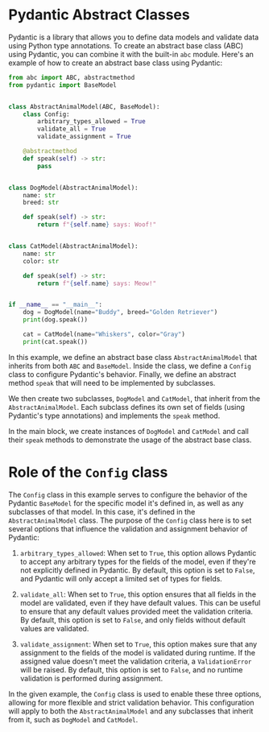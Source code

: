 # Pydantic Abstract Classes

Pydantic is a library that allows you to define data models and validate data
using Python type annotations. To create an abstract base class (ABC) using
Pydantic, you can combine it with the built-in `abc` module. Here's an example
of how to create an abstract base class using Pydantic:

```python
from abc import ABC, abstractmethod
from pydantic import BaseModel


class AbstractAnimalModel(ABC, BaseModel):
    class Config:
        arbitrary_types_allowed = True
        validate_all = True
        validate_assignment = True

    @abstractmethod
    def speak(self) -> str:
        pass


class DogModel(AbstractAnimalModel):
    name: str
    breed: str

    def speak(self) -> str:
        return f"{self.name} says: Woof!"


class CatModel(AbstractAnimalModel):
    name: str
    color: str

    def speak(self) -> str:
        return f"{self.name} says: Meow!"


if __name__ == "__main__":
    dog = DogModel(name="Buddy", breed="Golden Retriever")
    print(dog.speak())

    cat = CatModel(name="Whiskers", color="Gray")
    print(cat.speak())
```

In this example, we define an abstract base class `AbstractAnimalModel` that
inherits from both `ABC` and `BaseModel`. Inside the class, we define a `Config`
class to configure Pydantic's behavior. Finally, we define an abstract
method `speak` that will need to be implemented by subclasses.

We then create two subclasses, `DogModel` and `CatModel`, that inherit from
the `AbstractAnimalModel`. Each subclass defines its own set of fields (using
Pydantic's type annotations) and implements the `speak` method.

In the main block, we create instances of `DogModel` and `CatModel` and call
their `speak` methods to demonstrate the usage of the abstract base class.

# Role of the `Config` class

The `Config` class in this example serves to configure the behavior of the
Pydantic `BaseModel` for the specific model it's defined in, as well as any
subclasses of that model. In this case, it's defined in
the `AbstractAnimalModel` class. The purpose of the `Config` class here is to
set several options that influence the validation and assignment behavior of
Pydantic:

1. `arbitrary_types_allowed`: When set to `True`, this option allows Pydantic to
   accept any arbitrary types for the fields of the model, even if they're not
   explicitly defined in Pydantic. By default, this option is set to `False`,
   and Pydantic will only accept a limited set of types for fields.

2. `validate_all`: When set to `True`, this option ensures that all fields in
   the model are validated, even if they have default values. This can be useful
   to ensure that any default values provided meet the validation criteria. By
   default, this option is set to `False`, and only fields without default
   values are validated.

3. `validate_assignment`: When set to `True`, this option makes sure that any
   assignment to the fields of the model is validated during runtime. If the
   assigned value doesn't meet the validation criteria, a `ValidationError` will
   be raised. By default, this option is set to `False`, and no runtime
   validation is performed during assignment.

In the given example, the `Config` class is used to enable these three options,
allowing for more flexible and strict validation behavior. This configuration
will apply to both the `AbstractAnimalModel` and any subclasses that inherit
from it, such as `DogModel` and `CatModel`.